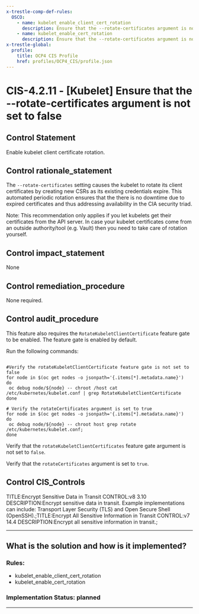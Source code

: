 ```yaml
---
x-trestle-comp-def-rules:
  OSCO:
    - name: kubelet_enable_client_cert_rotation
      description: Ensure that the --rotate-certificates argument is not set to false
    - name: kubelet_enable_cert_rotation
      description: Ensure that the --rotate-certificates argument is not set to false
x-trestle-global:
  profile:
    title: OCP4 CIS Profile
    href: profiles/OCP4_CIS/profile.json
---
```


# CIS-4.2.11 - \[Kubelet\] Ensure that the --rotate-certificates argument is not set to false

## Control Statement

Enable kubelet client certificate rotation.

## Control rationale_statement

The `--rotate-certificates` setting causes the kubelet to rotate its client certificates by creating new CSRs as its existing credentials expire. This automated periodic rotation ensures that the there is no downtime due to expired certificates and thus addressing availability in the CIA security triad.

Note: This recommendation only applies if you let kubelets get their certificates from the API server. In case your kubelet certificates come from an outside authority/tool (e.g. Vault) then you need to take care of rotation yourself.

## Control impact_statement

None

## Control remediation_procedure

None required.

## Control audit_procedure

This feature also requires the `RotateKubeletClientCertificate` feature gate to be enabled. The feature gate is enabled by default.

Run the following commands:

```

#Verify the rotateKubeletClientCertificate feature gate is not set to false
for node in $(oc get nodes -o jsonpath='{.items[*].metadata.name}')
do
 oc debug node/${node} -- chroot /host cat /etc/kubernetes/kubelet.conf | grep RotateKubeletClientCertificate
done

# Verify the rotateCertificates argument is set to true
for node in $(oc get nodes -o jsonpath='{.items[*].metadata.name}')
do
 oc debug node/${node} -- chroot host grep rotate /etc/kubernetes/kubelet.conf;
done
```

Verify that the `rotateKubeletClientCertificates` feature gate argument is not set to `false`.

Verify that the `rotateCertificates` argument is set to `true`.

## Control CIS_Controls

TITLE:Encrypt Sensitive Data in Transit CONTROL:v8 3.10 DESCRIPTION:Encrypt sensitive data in transit. Example implementations can include: Transport Layer Security (TLS) and Open Secure Shell (OpenSSH).;TITLE:Encrypt All Sensitive Information in Transit CONTROL:v7 14.4 DESCRIPTION:Encrypt all sensitive information in transit.;

______________________________________________________________________

## What is the solution and how is it implemented?

<!-- For implementation status enter one of: implemented, partial, planned, alternative, not-applicable -->

<!-- Note that the list of rules under ### Rules: is read-only and changes will not be captured after assembly to JSON -->

<!-- Add control implementation description here for control: CIS-4.2.11 -->

### Rules:

  - kubelet_enable_client_cert_rotation
  - kubelet_enable_cert_rotation

### Implementation Status: planned

______________________________________________________________________
